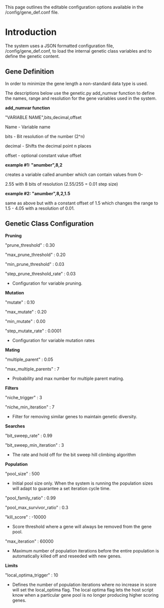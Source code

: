 This page outlines the editable configuration options available in the /config/gene\_def.conf file.

# Introduction #

The system uses a JSON formatted configuration file, /config/gene\_def.conf, to load the internal genetic class variables and to define the genetic content.



## Gene Definition ##
In order to minimize the gene length a non-standard data type is used.

The descriptions below use the genetic.py add\_numvar function to define the names, range and resolution for the gene variables used in the system.

**add\_numvar function**

"VARIABLE NAME",bits,decimal,offset

Name - Variable name

bits - Bit resolution of the number (2^n)

decimal - Shifts the decimal point n places

offset - optional constant value offset

**example #1: "anumber",8,2**

creates a variable called anumber which can contain values from 0-

2.55 with 8 bits of resolution (2.55/255 = 0.01 step size)

**example #2: "anumber",8,2,1.5**

same as above but with a constant offset of 1.5 which changes the range to 1.5 - 4.05 with a resolution of 0.01.



## Genetic Class Configuration ##
**Pruning**

"prune\_threshold" : 0.30

"max\_prune\_threshold" : 0.20

"min\_prune\_threshold" : 0.03

"step\_prune\_threshold\_rate" : 0.03

  * Configuration for variable pruning.


**Mutation**

"mutate" : 0.10

"max\_mutate" : 0.20

"min\_mutate" : 0.00

"step\_mutate\_rate" : 0.0001

  * Configuration for variable mutation rates

**Mating**

"multiple\_parent" : 0.05

"max\_multiple\_parents" : 7

  * Probability and max number for multiple parent mating.

**Filters**

"niche\_trigger" : 3

"niche\_min\_iteration" : 7

  * Filter for removing similar genes to maintain genetic diversity.


**Searches**

"bit\_sweep\_rate" : 0.99

"bit\_sweep\_min\_iteration" : 3

  * The rate and hold off for the bit sweep hill climbing algorithm

**Population**

"pool\_size" : 500

  * Initial pool size only. When the system is running the population sizes will adapt to guarantee a set iteration cycle time.

"pool\_family\_ratio" : 0.99

"pool\_max\_survivor\_ratio" : 0.3

"kill\_score" : -10000

  * Score threshold where a gene will always be removed from the gene pool.

"max\_iteration" : 60000

  * Maximum number of population iterations before the entire population is automatically killed off and reseeded with new genes.

**Limits**

"local\_optima\_trigger" : 10

  * Defines the number of population iterations where no increase in score will set the local\_optima flag. The local optima flag lets the host script know when a particular gene pool is no longer producing higher scoring genes.